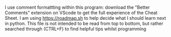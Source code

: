 I use comment formattting within this program: download the "Better Comments" extension on VScode to get the full experience of the Cheat Sheet.
I am using https://roadmap.sh to help decide what I should learn next in python.
This file is not intended to be read from top to bottom, but rather searched through (CTRL+F) to find helpful tips whilst programming 
